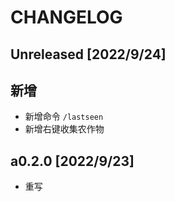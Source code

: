 # CHANGELOG

## Unreleased [2022/9/24]

## 新增

* 新增命令 `/lastseen`
* 新增右键收集农作物

## a0.2.0 [2022/9/23]

* 重写